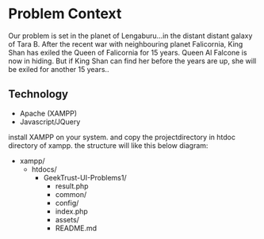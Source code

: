 
# Problem Context

Our problem is set in the planet of Lengaburu…in the distant distant galaxy of Tara B. After the recent war with neighbouring planet Falicornia, King Shan has exiled the Queen of Falicornia for 15 years.
Queen Al Falcone is now in hiding. But if King Shan can find her before the years are up, she will be exiled for another 15 years..

## Technology

* Apache (XAMPP)
* Javascript/JQuery

install XAMPP on your system. and copy the projectdirectory in htdoc directory of xampp. the structure will like this below diagram:


* xampp/
	* htdocs/
		* GeekTrust-UI-Problems1/
			* result.php
			* common/
			* config/
			* index.php
			* assets/
			* README.md

 